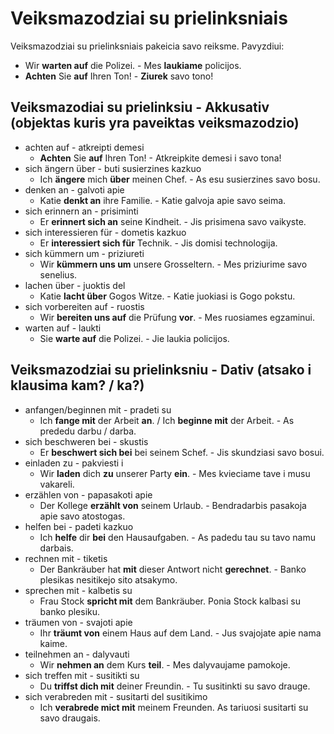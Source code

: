 # Veiksmazodziai su prielinksniais

Veiksmazodziai su prielinksniais pakeicia savo reiksme. Pavyzdiui:

- Wir **warten auf** die Polizei. - Mes **laukiame** policijos.
- **Achten** Sie **auf** Ihren Ton! - **Ziurek** savo tono!

## Veiksmazodiai su prielinksiu - Akkusativ (objektas kuris yra paveiktas veiksmazodzio)

- achten auf - atkreipti demesi
    - **Achten** Sie **auf** Ihren Ton! - Atkreipkite demesi i savo tona!
- sich ängern über - buti susierzines kazkuo
    - Ich **ängere** mich **über** meinen Chef. - As esu susierzines savo bosu.
- denken an - galvoti apie
    - Katie **denkt an** ihre Familie. - Katie galvoja apie savo seima.
- sich erinnern an - prisiminti
    -  Er **erinnert sich an** seine Kindheit. - Jis prisimena savo vaikyste.
- sich interessieren für - dometis kazkuo
    -  Er **interessiert sich für** Technik. - Jis domisi technologija.
- sich kümmern um - priziureti
    -  Wir **kümmern uns um** unsere Grosseltern. - Mes priziurime savo senelius.
- lachen über - juoktis del
    -  Katie **lacht über** Gogos Witze. - Katie juokiasi is Gogo pokstu.
-  sich vorbereiten auf - ruostis
    -  Wir **bereiten uns auf** die Prüfung **vor**. - Mes ruosiames egzaminui.
-  warten auf - laukti
    -  Sie **warte auf** die Polizei. - Jie laukia policijos.

## Veiksmazodziai su prielinksniu - Dativ (atsako i klausima kam? / ka?)

- anfangen/beginnen mit - pradeti su
    -  Ich **fange mit** der Arbeit **an**. / Ich **beginne mit** der Arbeit. - As prededu darbu / darba.
- sich beschweren bei - skustis
    -  Er **beschwert sich bei** bei seinem Schef. - Jis skundziasi savo bosui.
- einladen zu - pakviesti i
    -  Wir **laden** dich **zu** unserer Party **ein**. - Mes kvieciame tave i musu vakareli.
- erzählen von - papasakoti apie
    -  Der Kollege **erzählt von** seinem Urlaub. - Bendradarbis pasakoja apie savo atostogas.
- helfen bei - padeti kazkuo
    -  Ich **helfe** dir **bei** den Hausaufgaben. - As padedu tau su tavo namu darbais.
- rechnen mit - tiketis
    -  Der Bankräuber hat **mit** dieser Antwort nicht **gerechnet**. - Banko plesikas nesitikejo sito atsakymo.
- sprechen mit - kalbetis su
    -  Frau Stock **spricht mit** dem Bankräuber. Ponia Stock kalbasi su banko plesiku.
- träumen von - svajoti apie
    -  Ihr **träumt von** einem Haus auf dem Land. - Jus svajojate apie nama kaime.
- teilnehmen an - dalyvauti
    -  Wir **nehmen an** dem Kurs **teil**. - Mes dalyvaujame pamokoje.
- sich treffen mit - susitikti su
    -  Du **triffst dich mit** deiner Freundin. - Tu susitinkti su savo drauge.
- sich verabreden mit - susitarti del susitikimo
    -  Ich **verabrede mict mit** meinem Freunden. As tariuosi susitarti su savo draugais.
